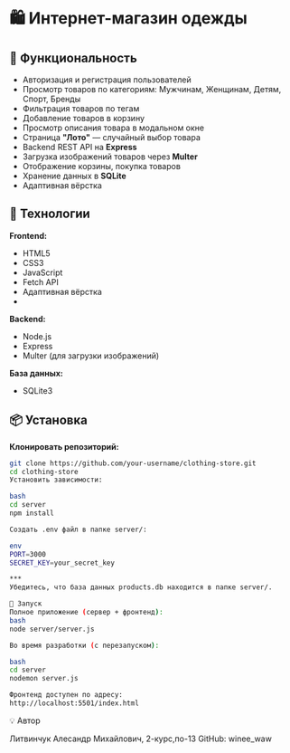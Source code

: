 # 🛍️ Интернет-магазин одежды

## 🔧 Функциональность

- Авторизация и регистрация пользователей  
- Просмотр товаров по категориям: Мужчинам, Женщинам, Детям, Спорт, Бренды  
- Фильтрация товаров по тегам  
- Добавление товаров в корзину  
- Просмотр описания товара в модальном окне  
- Страница **"Лото"** — случайный выбор товара  
- Backend REST API на **Express**  
- Загрузка изображений товаров через **Multer**  
- Отображение корзины, покупка товаров  
- Хранение данных в **SQLite**  
- Адаптивная вёрстка  

## 🧰 Технологии

**Frontend:**

- HTML5  
- CSS3  
- JavaScript  
- Fetch API  
- Адаптивная вёрстка
- 
**Backend:**

- Node.js  
- Express  
- Multer (для загрузки изображений)

**База данных:**

- SQLite3

## 📦 Установка

**Клонировать репозиторий:**

```bash
git clone https://github.com/your-username/clothing-store.git
cd clothing-store
Установить зависимости:

bash
cd server
npm install

Создать .env файл в папке server/:

env
PORT=3000
SECRET_KEY=your_secret_key

***
Убедитесь, что база данных products.db находится в папке server/.

🚀 Запуск
Полное приложение (сервер + фронтенд):
bash
node server/server.js

Во время разработки (c перезапуском):

bash
cd server
nodemon server.js

Фронтенд доступен по адресу:
http://localhost:5501/index.html
```
💡 Автор

Литвинчук Алесандр Михайлович, 2-курс,по-13
GitHub: winee_waw

